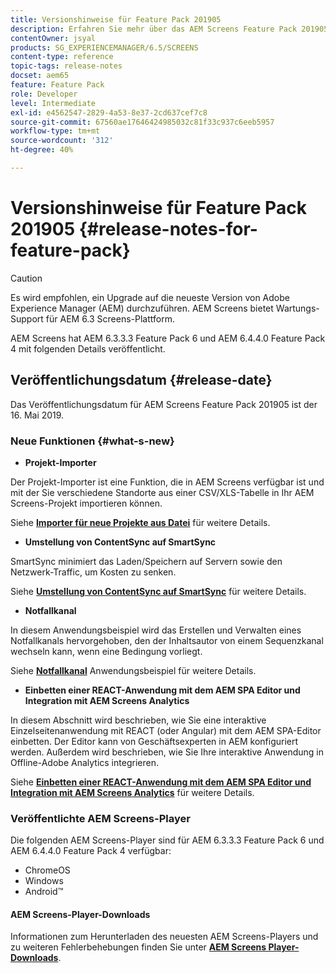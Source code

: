 ```yaml
---
title: Versionshinweise für Feature Pack 201905
description: Erfahren Sie mehr über das AEM Screens Feature Pack 201905, das am 16. Mai 2019 veröffentlicht wurde.
contentOwner: jsyal
products: SG_EXPERIENCEMANAGER/6.5/SCREENS
content-type: reference
topic-tags: release-notes
docset: aem65
feature: Feature Pack
role: Developer
level: Intermediate
exl-id: e4562547-2829-4a53-8e37-2cd637cef7c8
source-git-commit: 67560ae17646424985032c81f33c937c6eeb5957
workflow-type: tm+mt
source-wordcount: '312'
ht-degree: 40%

---
```


# Versionshinweise für Feature Pack 201905 {#release-notes-for-feature-pack}

>[!CAUTION]
>
>Es wird empfohlen, ein Upgrade auf die neueste Version von Adobe Experience Manager (AEM) durchzuführen. AEM Screens bietet Wartungs-Support für AEM 6.3 Screens-Plattform.

AEM Screens hat AEM 6.3.3.3 Feature Pack 6 und AEM 6.4.4.0 Feature Pack 4 mit folgenden Details veröffentlicht.

## Veröffentlichungsdatum {#release-date}

Das Veröffentlichungsdatum für AEM Screens Feature Pack 201905 ist der 16. Mai 2019.

### Neue Funktionen {#what-s-new}

* **Projekt-Importer**

Der Projekt-Importer ist eine Funktion, die in AEM Screens verfügbar ist und mit der Sie verschiedene Standorte aus einer CSV/XLS-Tabelle in Ihr AEM Screens-Projekt importieren können.

Siehe **[Importer für neue Projekte aus Datei](project-importer.md)** für weitere Details.

* **Umstellung von ContentSync auf SmartSync**

SmartSync minimiert das Laden/Speichern auf Servern sowie den Netzwerk-Traffic, um Kosten zu senken.

Siehe **[Umstellung von ContentSync auf SmartSync](smartsync.md)** für weitere Details.

* **Notfallkanal**

In diesem Anwendungsbeispiel wird das Erstellen und Verwalten eines Notfallkanals hervorgehoben, den der Inhaltsautor von einem Sequenzkanal wechseln kann, wenn eine Bedingung vorliegt.

Siehe **[Notfallkanal](emergency-channel.md)** Anwendungsbeispiel für weitere Details.

* **Einbetten einer REACT-Anwendung mit dem AEM SPA Editor und Integration mit AEM Screens Analytics**

In diesem Abschnitt wird beschrieben, wie Sie eine interaktive Einzelseitenanwendung mit REACT (oder Angular) mit dem AEM SPA-Editor einbetten. Der Editor kann von Geschäftsexperten in AEM konfiguriert werden. Außerdem wird beschrieben, wie Sie Ihre interaktive Anwendung in Offline-Adobe Analytics integrieren.

Siehe **[Einbetten einer REACT-Anwendung mit dem AEM SPA Editor und Integration mit AEM Screens Analytics](embedding-react-app.md)** für weitere Details.

### Veröffentlichte AEM Screens-Player

Die folgenden AEM Screens-Player sind für AEM 6.3.3.3 Feature Pack 6 und AEM 6.4.4.0 Feature Pack 4 verfügbar:

* ChromeOS
* Windows
* Android™

#### AEM Screens-Player-Downloads 

Informationen zum Herunterladen des neuesten AEM Screens-Players und zu weiteren Fehlerbehebungen finden Sie unter **[AEM Screens Player-Downloads](https://download.macromedia.com/screens/)**.
